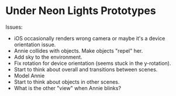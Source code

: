 # Under Neon Lights Prototypes

Issues:
+ iOS occasionally renders wrong camera or maybe it's a device orientation issue.
+ Annie collides with objects. Make objects "repel" her.
+ Add sky to the environment.
+ Fix rotation for device orientation (seems stuck in the y-rotation).
+ Start to think about overall and transitions between scenes.
+ Model Annie
+ Start to think about objects in other scenes.
+ What is the other "view" when Annie blinks?

